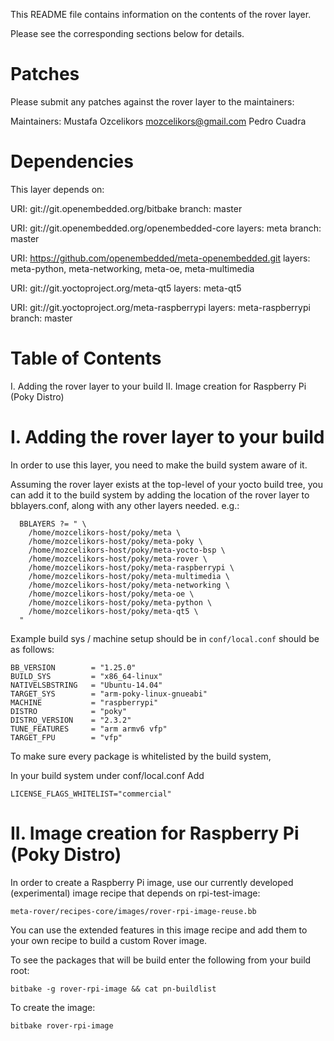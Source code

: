 This README file contains information on the contents of the
rover layer.

Please see the corresponding sections below for details.



Patches
=======

Please submit any patches against the rover layer to the maintainers:

Maintainers: 
Mustafa Ozcelikors <mozcelikors@gmail.com>
Pedro Cuadra

Dependencies
============

This layer depends on:

  URI: git://git.openembedded.org/bitbake
  branch: master

  URI: git://git.openembedded.org/openembedded-core
  layers: meta
  branch: master

  URI: https://github.com/openembedded/meta-openembedded.git
  layers: meta-python, meta-networking, meta-oe, meta-multimedia

  URI: git://git.yoctoproject.org/meta-qt5
  layers: meta-qt5

  URI: git://git.yoctoproject.org/meta-raspberrypi
  layers: meta-raspberrypi
  branch: master

Table of Contents
=================

  I. Adding the rover layer to your build
 II. Image creation for Raspberry Pi (Poky Distro)


I. Adding the rover layer to your build
=================================================

In order to use this layer, you need to make the build system aware of
it.

Assuming the rover layer exists at the top-level of your
yocto build tree, you can add it to the build system by adding the
location of the rover layer to bblayers.conf, along with any
other layers needed. e.g.:
```bitbake
  BBLAYERS ?= " \
    /home/mozcelikors-host/poky/meta \
    /home/mozcelikors-host/poky/meta-poky \
    /home/mozcelikors-host/poky/meta-yocto-bsp \
    /home/mozcelikors-host/poky/meta-rover \
    /home/mozcelikors-host/poky/meta-raspberrypi \
    /home/mozcelikors-host/poky/meta-multimedia \
    /home/mozcelikors-host/poky/meta-networking \
    /home/mozcelikors-host/poky/meta-oe \
    /home/mozcelikors-host/poky/meta-python \
    /home/mozcelikors-host/poky/meta-qt5 \
  "
```



Example build sys / machine setup should be in `conf/local.conf` should be as follows:

```bitbake
BB_VERSION        = "1.25.0"
BUILD_SYS         = "x86_64-linux"
NATIVELSBSTRING   = "Ubuntu-14.04"
TARGET_SYS        = "arm-poky-linux-gnueabi"
MACHINE           = "raspberrypi"
DISTRO            = "poky"
DISTRO_VERSION    = "2.3.2"
TUNE_FEATURES     = "arm armv6 vfp"
TARGET_FPU        = "vfp"
```

To make sure every package is whitelisted by the build system,

In your build system under conf/local.conf
Add

   `LICENSE_FLAGS_WHITELIST="commercial"`


II. Image creation for Raspberry Pi (Poky Distro)
=================================================

In order to create a Raspberry Pi image,
use our currently developed (experimental) image recipe that depends on rpi-test-image:

`meta-rover/recipes-core/images/rover-rpi-image-reuse.bb`

You can use the extended features in this image recipe and add them to your own recipe to build a custom Rover image.

To see the packages that will be build enter the following from your build root:

`bitbake -g rover-rpi-image && cat pn-buildlist`

To create the image:

`bitbake rover-rpi-image`

